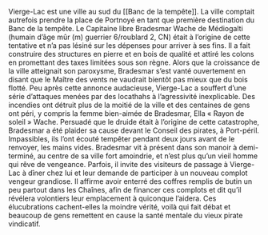 Vierge-Lac est une ville au sud du [[Banc de la tempête]].
La ville comptait autrefois prendre la place de Portnoyé en tant que première destination du Banc de la tempête. Le Capitaine libre Bradesmar Wache de Médiogalti (humain d’âge mûr (m) guerrier 6/roublard 2, CN) était à l’origine de cette tentative et n’a pas lésiné sur les dépenses pour arriver à ses fins. Il a fait construire des structures en pierre et en bois de qualité et attiré les colons en promettant des taxes limitées sous son règne. Alors que la croissance de la ville atteignait son paroxysme, Bradesmar s’est vanté ouvertement en disant que le Maître des vents ne vaudrait bientôt pas mieux que du bois flotté. Peu après cette annonce audacieuse, Vierge-Lac a souffert d’une série d’attaques menées par des locathahs à l’agressivité inexplicable. Des incendies ont détruit plus de la moitié de la ville et des centaines de gens ont péri, y compris la femme bien-aimée de Bradesmar, Ella « Rayon de soleil » Wache. Persuadé que le druide était à l’origine de cette catastrophe, Bradesmar a été plaider sa cause devant le Conseil des pirates, à Port-péril.
Impassibles, ils l’ont écouté tempêter pendant deux jours avant de le renvoyer, les mains vides. Bradesmar vit à présent dans son manoir à demi-terminé, au centre de sa ville fort amoindrie, et n’est plus qu’un vieil homme qui rêve de vengeance. Parfois, il invite des visiteurs de passage à Vierge-Lac à dîner chez lui et leur demande de participer à un nouveau complot vengeur grandiose. Il affirme avoir enterré des coffres remplis de butin un peu partout dans les Chaînes, afin de financer ces complots et dit qu’il révélera volontiers leur emplacement à quiconque l’aidera. Ces élucubrations cachent-elles la moindre vérité, voilà qui fait débat et beaucoup de gens remettent en cause la santé mentale du vieux pirate vindicatif.
